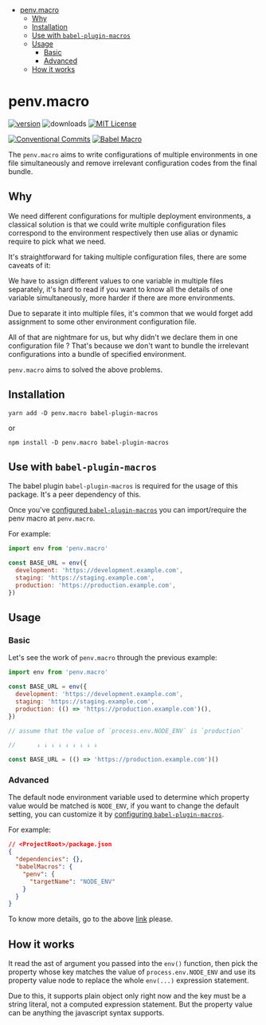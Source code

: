<!-- START doctoc generated TOC please keep comment here to allow auto update -->

<!-- DON'T EDIT THIS SECTION, INSTEAD RE-RUN doctoc TO UPDATE -->

* [penv.macro](#penvmacro)
  * [Why](#why)
  * [Installation](#installation)
  * [Use with `babel-plugin-macros`](#use-with-babel-plugin-macros)
  * [Usage](#usage)
    * [Basic](#basic)
    * [Advanced](#advanced)
  * [How it works](#how-it-works)

<!-- END doctoc generated TOC please keep comment here to allow auto update -->

# penv.macro

[![version][version-badge]][package]
![downloads][downloads-badge]
[![MIT License][license-badge]][license]

[![Conventional Commits](https://img.shields.io/badge/Conventional%20Commits-1.0.0-yellow.svg?style=flat-square)](https://conventionalcommits.org)
[![Babel Macro](https://img.shields.io/badge/babel--macro-%F0%9F%8E%A3-f5da55.svg?style=flat-square)](https://github.com/kentcdodds/babel-plugin-macros)

The `penv.macro` aims to write configurations of multiple environments in one
file simultaneously and remove irrelevant configuration codes from the final bundle.

## Why

We need different configurations for multiple deployment environments, a classical
solution is that we could write multiple configuration files correspond to the environment
respectively then use alias or dynamic require to pick what we need.

It's straightforward for taking multiple configuration files, there are some caveats of it:

We have to assign different values to one variable in multiple files separately,
it's hard to read if you want to know all the details of one variable simultaneously,
more harder if there are more environments.

Due to separate it into multiple files, it's common that we would forget add
assignment to some other environment configuration file.

All of that are nightmare for us, but why didn't we declare them in one configuration
file ? That's because we don't want to bundle the irrelevant configurations into a
bundle of specified environment.

`penv.macro` aims to solved the above problems.

## Installation

```shell
yarn add -D penv.macro babel-plugin-macros
```

or

```shell
npm install -D penv.macro babel-plugin-macros
```

## Use with `babel-plugin-macros`

The babel plugin `babel-plugin-macros` is required for the usage of this package.
It's a peer dependency of this.

Once you've [configured `babel-plugin-macros`](https://github.com/kentcdodds/babel-plugin-macros/blob/master/other/docs/user.md)
you can import/require the penv macro at `penv.macro`.

For example:

```javascript
import env from 'penv.macro'

const BASE_URL = env({
  development: 'https://development.example.com',
  staging: 'https://staging.example.com',
  production: 'https://production.example.com',
})
```

## Usage

### Basic

Let's see the work of `penv.macro` through the previous example:

```javascript
import env from 'penv.macro'

const BASE_URL = env({
  development: 'https://development.example.com',
  staging: 'https://staging.example.com',
  production: (() => 'https://production.example.com')(),
})

// assume that the value of `process.env.NODE_ENV` is `production`

//      ↓ ↓ ↓ ↓ ↓ ↓ ↓ ↓ ↓

const BASE_URL = (() => 'https://production.example.com')()
```

### Advanced

The default node environment variable used to determine which property value would
be matched is `NODE_ENV`, if you want to change the default setting, you can customize
it by [configuring `babel-plugin-macros`](https://github.com/kentcdodds/babel-plugin-macros/blob/master/other/docs/author.md#config-experimental).

For example:

```json
// <ProjectRoot>/package.json
{
  "dependencies": {},
  "babelMacros": {
    "penv": {
      "targetName": "NODE_ENV"
    }
  }
}
```

To know more details, go to the above [link](https://github.com/kentcdodds/babel-plugin-macros/blob/master/other/docs/author.md#config-experimental) please.

## How it works

It read the ast of argument you passed into the `env()` function, then pick the
property whose key matches the value of `process.env.NODE_ENV` and use its
property value node to replace the whole `env(...)` expression statement.

Due to this, it supports plain object only right now and the key must be a string
literal, not a computed expression statement. But the property value can be
anything the javascript syntax supports.

[npm]: https://www.npmjs.com/
[version-badge]: https://img.shields.io/npm/v/penv.macro.svg?style=flat-square
[package]: https://www.npmjs.com/package/penv.macro
[downloads-badge]: https://img.shields.io/npm/dm/penv.macro.svg?style=flat-square
[npmcharts]: http://npmcharts.com/compare/penv.macro
[license-badge]: https://img.shields.io/npm/l/penv.macro.svg?style=flat-square
[license]: https://github.com/kentcdodds/penv.macro/blob/master/LICENSE
